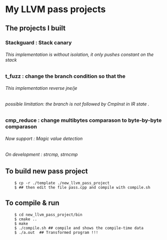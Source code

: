 # My LLVM pass projects

## The projects I built

### Stackguard : Stack canary
###### This implementation is without isolation, it only pushes constant on the stack 
###### 

### t_fuzz     : change the branch condition so that the 
###### This implementation reverse jne/je 
###### possible limitation: the branch is not followed by CmpInst in IR state .

### cmp_reduce : change multibytes comparason to byte-by-byte comparason
###### Now support : Magic value detection
###### On development : strcmp, strncmp



## To build new pass project
```
    $ cp -r ./template ./new_llvm_pass_project
    $ ## then edit the file pass.cpp and compile with compile.sh
```

## To compile & run
```
    $ cd new_llvm_pass_project/bin
    $ cmake ..
    $ make
    $ ./compile.sh ## compile and shows the compile-time data
    $ ./a.out  ## Transformed program !!!

```
